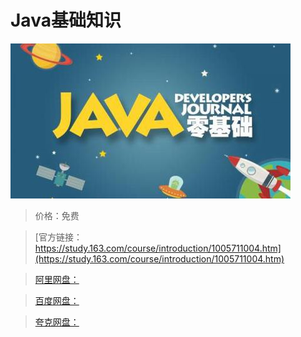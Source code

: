 # Java基础知识

![img](../../../assets/study163/free/fc421d56-fa9b-4ebc-8a41-bbe9b29d81c0.jpg)

> 价格：免费

> [官方链接：https://study.163.com/course/introduction/1005711004.htm](https://study.163.com/course/introduction/1005711004.htm)

> [阿里网盘：]()

> [百度网盘：]()

> [夸克网盘：]()

